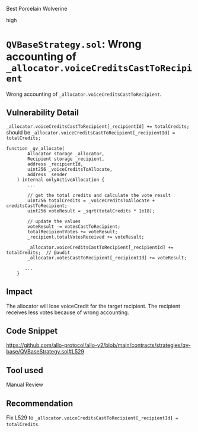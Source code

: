 Best Porcelain Wolverine

high

# `QVBaseStrategy.sol`: Wrong accounting of `_allocator.voiceCreditsCastToRecipient`
Wrong accounting of `_allocator.voiceCreditsCastToRecipient`.

## Vulnerability Detail

` _allocator.voiceCreditsCastToRecipient[_recipientId] += totalCredits; ` should be `_allocator.voiceCreditsCastToRecipient[_recipientId] = totalCredits; `

```solidity
function _qv_allocate(
        Allocator storage _allocator,
        Recipient storage _recipient,
        address _recipientId,
        uint256 _voiceCreditsToAllocate,
        address _sender
    ) internal onlyActiveAllocation {
        ...

        // get the total credits and calculate the vote result
        uint256 totalCredits = _voiceCreditsToAllocate + creditsCastToRecipient;
        uint256 voteResult = _sqrt(totalCredits * 1e18);

        // update the values
        voteResult -= votesCastToRecipient;
        totalRecipientVotes += voteResult;
        _recipient.totalVotesReceived += voteResult;

        _allocator.voiceCreditsCastToRecipient[_recipientId] += totalCredits;  // @audit
        _allocator.votesCastToRecipient[_recipientId] += voteResult;

       ...
    }
```

## Impact
The allocator will lose voiceCredit for the target recipient. The recipient receives less votes because of wrong accounting.

## Code Snippet
https://github.com/allo-protocol/allo-v2/blob/main/contracts/strategies/qv-base/QVBaseStrategy.sol#L529

## Tool used

Manual Review

## Recommendation
Fix L529 to `_allocator.voiceCreditsCastToRecipient[_recipientId] = totalCredits`.